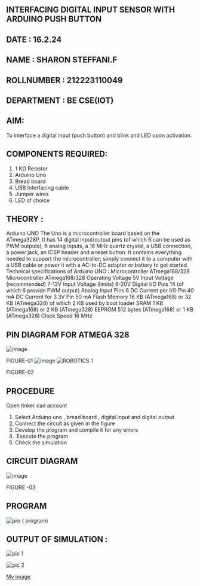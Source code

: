 ## INTERFACING DIGITAL INPUT SENSOR WITH ARDUINO PUSH BUTTON
## DATE : 16.2.24
## NAME : SHARON STEFFANI.F																			             
## ROLLNUMBER : 212223110049
## DEPARTMENT : BE CSE(IOT)


## AIM:
To interface a digital input (push button) and blink and LED upon activation.
## COMPONENTS REQUIRED:
1.	1 KΩ Resistor 
2.	Arduino Uno 
3.	Bread board 
4.	USB Interfacing cable 
5.	Jumper wires 
6.	LED of choice 
## THEORY :
Arduino UNO
 	  The Uno is a microcontroller board based on the ATmega328P. It has 14 digital input/output pins (of which 6 can be used as PWM outputs), 6 analog inputs, a 16 MHz quartz crystal, a USB connection, a power jack, an ICSP header and a reset button. It contains everything needed to support the microcontroller; simply connect it to a computer with a USB cable or power it with a AC-to-DC adapter or battery to get started.
	Technical specifications of Arduino UNO :
Microcontroller	ATmega168/328
Microcontroller	ATmega168/328
Operating Voltage	5V
Input Voltage (recommended)	7-12V
Input Voltage (limits)	6-20V
Digital I/O Pins	14 (of which 6 provide PWM output)
Analog Input Pins	6
DC Current per I/O Pin	40 mA
DC Current for 3.3V Pin	50 mA
Flash Memory	16 KB (ATmega168) or 32 KB (ATmega328) of which 2 KB used by boot loader
SRAM	1 KB (ATmega168) or 2 KB (ATmega328)
EEPROM	512 bytes (ATmega168) or 1 KB (ATmega328)
Clock Speed	16 MHz
## PIN DIAGRAM FOR ATMEGA 328
 
![image](https://user-images.githubusercontent.com/36288975/163530394-115baee4-7ed1-49fe-9cce-d7b625e11e85.png)

FIGURE-01
![image](https://user-images.githubusercontent.com/36288975/163530431-4d390e98-0942-42d8-95b8-f57d348e6ad8.png)
![ROBOTICS 1](https://github.com/Sharonsteffani2005/-INTERFACING-DIGITAL-INPUT-SENSOR-WITH-ARDUINO-PUSH-BUTTON-/assets/144979934/9ef60553-11c4-463c-b27e-46982a915f8f)


FIGURE-02
## PROCEDURE 
 Open tinker cad account 
1.	Select Arduino uno , bread board , digital input and digital output 
2.	Connect the circuit as given in the figure 
3.	Develop the program and compile it for any errors 
4.	 .Execute the program 
5.	Check the simulation 



## CIRCUIT DIAGRAM 


![image](https://user-images.githubusercontent.com/36288975/163530437-87a0afbd-b3c9-44ad-b907-5de63486fb9d.png)



FIGURE -03




## PROGRAM 
 
![pro ( program)](https://github.com/Sharonsteffani2005/-INTERFACING-DIGITAL-INPUT-SENSOR-WITH-ARDUINO-PUSH-BUTTON-/assets/144979934/1c2c81cc-fc4f-4441-ba4c-7b6b6868d781)


## OUTPUT OF SIMULATION :
![pic 1](https://github.com/Sharonsteffani2005/-INTERFACING-DIGITAL-INPUT-SENSOR-WITH-ARDUINO-PUSH-BUTTON-/assets/144979934/1b917e4b-7473-46c9-88da-556565e9bf15)


![pic 2](https://github.com/Sharonsteffani2005/-INTERFACING-DIGITAL-INPUT-SENSOR-WITH-ARDUINO-PUSH-BUTTON-/assets/144979934/1f464490-b89d-48fa-a328-0b182a887fa3)



[My image](username.github.com/repository/img/image.jpg)

